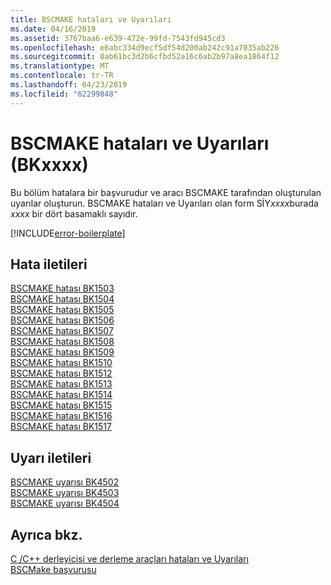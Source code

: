 ```yaml
---
title: BSCMAKE hataları ve Uyarıları
ms.date: 04/16/2019
ms.assetid: 3767baa6-e639-472e-99fd-7543fd945cd3
ms.openlocfilehash: e6abc334d9ecf5df54d200ab242c91a7035ab226
ms.sourcegitcommit: 0ab61bc3d2b6cfbd52a16c6ab2b97a8ea1864f12
ms.translationtype: MT
ms.contentlocale: tr-TR
ms.lasthandoff: 04/23/2019
ms.locfileid: "62299848"
---
```

# <a name="bscmake-errors-and-warnings-bkxxxx"></a>BSCMAKE hataları ve Uyarıları (BKxxxx)

Bu bölüm hatalara bir başvurudur ve aracı BSCMAKE tarafından oluşturulan uyarılar oluşturun. BSCMAKE hataları ve Uyarıları olan form SİY*xxxx*burada *xxxx* bir dört basamaklı sayıdır.

[!INCLUDE[error-boilerplate](../../error-messages/includes/error-boilerplate.md)]

## <a name="error-messages"></a>Hata iletileri

[BSCMAKE hatası BK1503](bscmake-error-bk1503.md) \
[BSCMAKE hatası BK1504](bscmake-error-bk1504.md) \
[BSCMAKE hatası BK1505](bscmake-error-bk1505.md) \
[BSCMAKE hatası BK1506](bscmake-error-bk1506.md) \
[BSCMAKE hatası BK1507](bscmake-error-bk1507.md) \
[BSCMAKE hatası BK1508](bscmake-error-bk1508.md) \
[BSCMAKE hatası BK1509](bscmake-error-bk1509.md) \
[BSCMAKE hatası BK1510](bscmake-error-bk1510.md) \
[BSCMAKE hatası BK1512](bscmake-error-bk1512.md) \
[BSCMAKE hatası BK1513](bscmake-error-bk1513.md) \
[BSCMAKE hatası BK1514](bscmake-error-bk1514.md) \
[BSCMAKE hatası BK1515](bscmake-error-bk1515.md) \
[BSCMAKE hatası BK1516](bscmake-error-bk1516.md) \
[BSCMAKE hatası BK1517](bscmake-error-bk1517.md)

## <a name="warning-messages"></a>Uyarı iletileri

[BSCMAKE uyarısı BK4502](bscmake-warning-bk4502.md) \
[BSCMAKE uyarısı BK4503](bscmake-warning-bk4503.md) \
[BSCMAKE uyarısı BK4504](bscmake-warning-bk4504.md)

## <a name="see-also"></a>Ayrıca bkz.

[C /C++ derleyicisi ve derleme araçları hataları ve Uyarıları](../compiler-errors-1/c-cpp-build-errors.md) \
[BSCMake başvurusu](../../build/reference/bscmake-reference.md)

